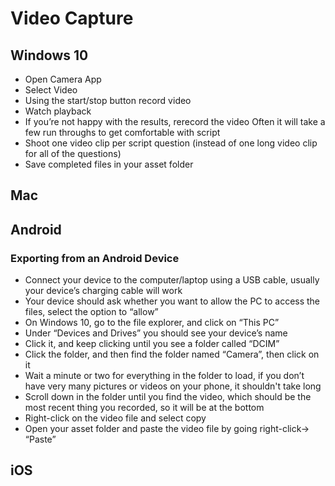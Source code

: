 # Video Capture

## Windows 10

* Open Camera App
* Select Video
* Using the start/stop button record video
* Watch playback
* If you’re not happy with the results, rerecord the video
  Often it will take a few run throughs to get comfortable with script
* Shoot one video clip per script question (instead of one long video clip for all of the questions)
* Save completed files in your asset folder

## Mac

## Android

### Exporting from an Android Device

* Connect your device to the computer/laptop using a USB cable, usually your device’s charging cable will work
* Your device should ask whether you want to allow the PC to access the files, select the option to “allow”
* On Windows 10, go to the file explorer, and click on “This PC”
* Under “Devices and Drives” you should see your device’s name
* Click it, and keep clicking until you see a folder called “DCIM”
* Click the folder, and then find the folder named “Camera”, then click on it
* Wait a minute or two for everything in the folder to load, if you don’t have very many pictures or videos on your phone, it shouldn't take long
* Scroll down in the folder until you find the video, which should be the most recent thing you recorded, so it will be at the bottom
* Right-click on the video file and select copy
* Open your asset folder and paste the video file by going right-click-> “Paste”

## iOS

